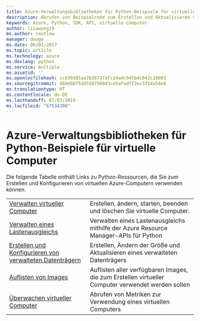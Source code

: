 ```yaml
---
title: Azure-Verwaltungsbibliotheken für Python-Beispiele für virtuelle Computer
description: Abrufen von Beispielcode zum Erstellen und Aktualisieren von virtuellen Azure-Computern mit den Azure-Verwaltungsbibliotheken für Python
keywords: Azure, Python, SDK, API, virtuelle Computer
author: lisawong19
ms.author: routlaw
manager: douge
ms.date: 06/02/2017
ms.topic: article
ms.technology: azure
ms.devlang: python
ms.service: multiple
ms.assetid: ''
ms.openlocfilehash: cc839385aa7b26737afc14adc945bdc842c16603
ms.sourcegitcommit: 46bebbf5dd558750043ce5afadff2ec3714a54e6
ms.translationtype: HT
ms.contentlocale: de-DE
ms.lasthandoff: 07/03/2019
ms.locfileid: "67534390"
---
```

# <a name="azure-management-libraries-for-python-samples-for-virtual-machines"></a>Azure-Verwaltungsbibliotheken für Python-Beispiele für virtuelle Computer

Die folgende Tabelle enthält Links zu Python-Ressourcen, die Sie zum Erstellen und Konfigurieren von virtuellen Azure-Computern verwenden können.

| || 
|---|---|
| [Verwalten virtueller Computer][1] | Erstellen, ändern, starten, beenden und löschen Sie virtuelle Computer. |
| [Verwalten eines Lastenausgleichs][2] | Verwalten eines Lastenausgleichs mithilfe der Azure Resource Manager-APIs für Python |
| [Erstellen und Konfigurieren von verwalteten Datenträgern][3] | Erstellen, Ändern der Größe und Aktualisieren eines verwalteten Datenträgers|
| [Auflisten von Images][4] | Auflisten aller verfügbaren Images, die zum Erstellen virtueller Computer verwendet werden sollen| 
| [Überwachen virtueller Computer][5] |Abrufen von Metriken zur Verwendung eines virtuellen Computers | 

[1]: https://azure.microsoft.com/resources/samples/virtual-machines-python-manage/
[2]: https://azure.microsoft.com/resources/samples/network-python-manage-loadbalancer
[3]: python-sdk-azure-samples-managed-disks.md
[4]: python-sdk-azure-samples-list-images.md
[5]: python-sdk-azure-samples-monitor-vms.md
